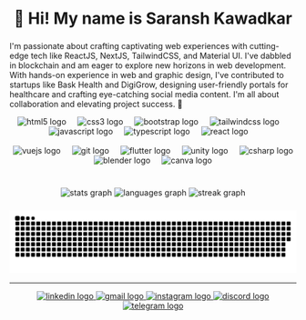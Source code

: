<h1 align="center">👋 Hi! My name is Saransh Kawadkar</h1>

###

I'm passionate about crafting captivating web experiences with cutting-edge tech like ReactJS, NextJS, TailwindCSS, and Material UI. I've dabbled in blockchain and am eager to explore new horizons in web development. With hands-on experience in web and graphic design, I've contributed to startups like Bask Health and DigiGrow, designing user-friendly portals for healthcare and crafting eye-catching social media content. I'm all about collaboration and elevating project success. 🚀

<div align="center">
  <img src="https://cdn.jsdelivr.net/gh/devicons/devicon/icons/html5/html5-original.svg" height="30" alt="html5 logo"  />
  <img width="12" />
  <img src="https://cdn.jsdelivr.net/gh/devicons/devicon/icons/css3/css3-original.svg" height="30" alt="css3 logo"  />
  <img width="12" />
  <img src="https://cdn.jsdelivr.net/gh/devicons/devicon/icons/bootstrap/bootstrap-original.svg" height="30" alt="bootstrap logo"  />
  <img width="12" />
  <img src="https://cdn.simpleicons.org/tailwindcss/06B6D4" height="30" alt="tailwindcss logo"  />
  <img width="12" />
  <img src="https://cdn.jsdelivr.net/gh/devicons/devicon/icons/javascript/javascript-original.svg" height="30" alt="javascript logo"  />
  <img width="12" />
  <img src="https://cdn.jsdelivr.net/gh/devicons/devicon/icons/typescript/typescript-original.svg" height="30" alt="typescript logo"  />
  <img width="12" />
  <img src="https://cdn.jsdelivr.net/gh/devicons/devicon/icons/react/react-original.svg" height="30" alt="react logo"  />
  <img width="12" />
  <br />
  <br />
  <img src="https://cdn.jsdelivr.net/gh/devicons/devicon/icons/vuejs/vuejs-original.svg" height="30" alt="vuejs logo"  />
  <img width="12" />
  <img src="https://cdn.jsdelivr.net/gh/devicons/devicon/icons/git/git-original.svg" height="30" alt="git logo"  />
  <img width="12" />
  <img src="https://cdn.jsdelivr.net/gh/devicons/devicon/icons/flutter/flutter-original.svg" height="30" alt="flutter logo"  />
  <img width="12" />
  <img src="https://cdn.simpleicons.org/unity/FFFFFF" height="30" alt="unity logo"  />
  <img width="12" />
  <img src="https://cdn.jsdelivr.net/gh/devicons/devicon/icons/csharp/csharp-original.svg" height="30" alt="csharp logo"  />
  <img width="12" />
  <img src="https://cdn.simpleicons.org/blender/F5792A" height="30" alt="blender logo"  />
  <img width="12" />
  <img src="https://cdn.jsdelivr.net/gh/devicons/devicon/icons/canva/canva-original.svg" height="30" alt="canva logo"  />
  <img width="12" />
</div>

<br />

###

<div align="center">
  <img src="https://github-readme-stats.vercel.app/api?username=saransh-283&hide_title=false&hide_rank=true&show_icons=true&include_all_commits=true&count_private=true&disable_animations=false&theme=vue-dark&locale=en&hide_border=true&order=1" height="130" alt="stats graph"  />
  <img src="https://github-readme-stats.vercel.app/api/top-langs?username=saransh-283&locale=en&hide_title=false&layout=compact&card_width=320&langs_count=7&theme=vue-dark&hide_border=true&order=2" height="130" alt="languages graph"  />
  <img src="https://streak-stats.demolab.com?user=saransh-283&locale=en&mode=daily&theme=vue-dark&hide_border=true&border_radius=5&order=3" height="130" alt="streak graph"  />
</div>

###

<img src="https://raw.githubusercontent.com/saransh-283/saransh-283/output/snake.svg" alt="Snake animation" />

<hr />

<div align="center">
  <a href="https://www.linkedin.com/in/saransh-kawadkar/" target="_blank">
    <img src="https://raw.githubusercontent.com/maurodesouza/profile-readme-generator/master/src/assets/icons/social/linkedin/default.svg" width="71" height="40" alt="linkedin logo"  />
  </a>
  <a href="mailto:saranshmm@gmail.com" target="_blank">
    <img src="https://raw.githubusercontent.com/maurodesouza/profile-readme-generator/master/src/assets/icons/social/gmail/default.svg" width="71" height="40" alt="gmail logo"  />
  </a>
  <a href="https://www.instagram.com/sark283/" target="_blank">
    <img src="https://raw.githubusercontent.com/maurodesouza/profile-readme-generator/master/src/assets/icons/social/instagram/default.svg" width="71" height="40" alt="instagram logo"  />
  </a>
  <a href="https://discordapp.com/users/743421774062026802" target="_blank">
    <img src="https://raw.githubusercontent.com/maurodesouza/profile-readme-generator/master/src/assets/icons/social/discord/default.svg" width="71" height="40" alt="discord logo"  />
  </a>
  <a href="https://t.me/SarK283" target="_blank">
    <img src="https://raw.githubusercontent.com/maurodesouza/profile-readme-generator/master/src/assets/icons/social/telegram/default.svg" width="71" height="40" alt="telegram logo"  />
  </a>
</div>

###
